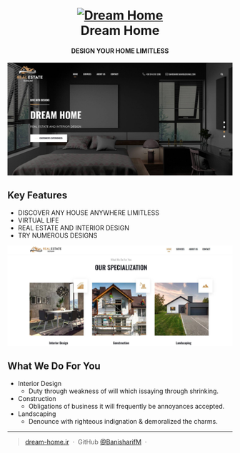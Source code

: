 <h1 align="center">
  <br>
  <a href="https://www.dream-home.ir/"><img src="images/logo21.png" alt="Dream Home" width="200"></a>
  <br>
  Dream Home
  <br>
</h1>

<h4 align="center">DESIGN YOUR HOME LIMITLESS</h4>

![screenshot](images/gallery/HomePage.jpg)

## Key Features

- DISCOVER ANY HOUSE ANYWHERE LIMITLESS
- VIRTUAL LIFE
- REAL ESTATE AND INTERIOR DESIGN
- TRY NUMEROUS DESIGNS

![OUR SPECIALIZATION](images/gallery/extra.jpg)

## What We Do For You

- Interior Design
  - Duty through weakness of will which issaying through shrinking.
- Construction
  - Obligations of business it will frequently be annoyances accepted.
- Landscaping
  - Denounce with righteous indignation & demoralized the charms.

---

> [dream-home.ir](https://www.dream-home.ir) &nbsp;&middot;&nbsp;
> GitHub [@BanisharifM](https://github.com/BanisaharifM) &nbsp;&middot;&nbsp;
